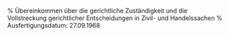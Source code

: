 % Übereinkommen über die gerichtliche Zuständigkeit und die Vollstreckung gerichtlicher Entscheidungen in Zivil- und Handelssachen
% Ausfertigungsdatum: 27.09.1968
 